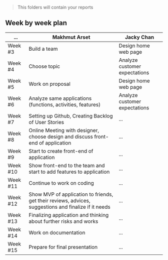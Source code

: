 > This folders will contain your reports
## Week by week plan
|...|Makhmut Arset|Jacky Chan|
|---|---|---|
|Week #3|Build a team|Design home web page|
|Week #4|Choose topic|Analyze customer expectations|
|Week #5|Work on proposal|Design home web page|
|Week #6|Analyze same applications (functions, activities, features)|Analyze customer expectations|
|Week #7|Setting up Github, Creating Backlog of User Stories|...|
|Week #8|Online Meeting with designer, choose design and discuss front-end of application|...|
|Week #9|Start to create front-end of application|...|
|Week #10|Show front-end to the team and start to add features to application|...|
|Week #11|Continue to work on coding|...|
|Week #12|Show MVP of application to friends, get their reviews, advices, suggestions and finalize if it needs|...|
|Week #13|Finalizing application and thinking about further risks and works|...|
|Week #14|Work on documentation|...|
|Week #15|Prepare for final presentation|...|
